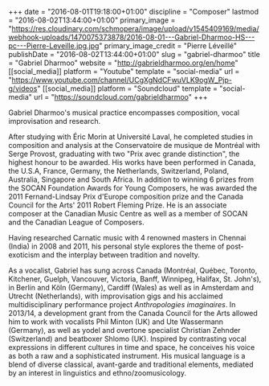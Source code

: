 +++
date = "2016-08-01T19:18:00+01:00"
discipline = "Composer"
lastmod = "2016-08-02T13:44:00+01:00"
primary_image = "https://res.cloudinary.com/schmopera/image/upload/v1545409169/media/webhook-uploads/1470075373878/2016-08-01---Gabriel-Dharmoo-HS---pc---Pierre-Leveille.jpg.jpg"
primary_image_credit = "Pierre Léveillé"
publishDate = "2016-08-02T13:44:00+01:00"
slug = "gabriel-dharmoo"
title = "Gabriel Dharmoo"
website = "http://gabrieldharmoo.org/en/home"
[[social_media]]
platform = "Youtube"
template = "social-media"
url = "https://www.youtube.com/channel/UCgXgNdCFwuVLK9ogW_Pjp-g/videos"
[[social_media]]
platform = "Soundcloud"
template = "social-media"
url = "https://soundcloud.com/gabrieldharmoo"
+++

Gabriel Dharmoo's musical practice encompasses composition, vocal improvisation and research.

After studying with Éric Morin at Université Laval, he completed studies in composition and analysis at the Conservatoire de musique de Montréal with Serge Provost, graduating with two "Prix avec grande distinction", the highest honour to be awarded. His works have been performed in Canada, the U.S.A, France, Germany, the Netherlands, Switzerland, Poland, Australia, Singapore and South Africa. In addition to winning 6 prizes from the SOCAN Foundation Awards for Young Composers, he was awarded the 2011 Fernand-Lindsay Prix d'Europe composition prize and the Canada Council for the Arts' 2011 Robert Fleming Prize. He is an associate composer at the Canadian Music Centre as well as a member of SOCAN and the Canadian League of Composers.

Having researched Carnatic music with 4 renowned masters in Chennai (India) in 2008 and 2011, his personal style explores the theme of post-exoticism and the interplay between tradition and novelty.

As a vocalist, Gabriel has sung across Canada (Montréal, Québec, Toronto, Kitchener, Guelph, Vancouver, Victoria, Banff, Winnipeg, Halifax, St. John's), in Berlin and Köln (Germany), Cardiff (Wales) as well as in Amsterdam and Utrecht (Netherlands), with improvisation gigs and his acclaimed multidisciplinary performance project *Anthropologies imaginaires*. In 2013/14, a development grant from the Canada Council for the Arts allowed him to work with vocalists Phil Minton (UK) and Ute Wassermann (Germany), as well as yodel and overtone specialist Christian Zehnder (Switzerland) and beatboxer Shlomo (UK). Inspired by contrasting vocal expressions in different cultures in time and space, he conceives his voice as both a raw and a sophisticated instrument. His musical language is a blend of diverse classical, avant-garde and traditional elements, mediated by an interest in linguistics and ethno/zoomusicology.
